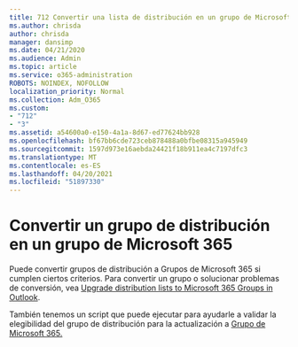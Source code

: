 ```yaml
---
title: 712 Convertir una lista de distribución en un grupo de Microsoft 365
ms.author: chrisda
author: chrisda
manager: dansimp
ms.date: 04/21/2020
ms.audience: Admin
ms.topic: article
ms.service: o365-administration
ROBOTS: NOINDEX, NOFOLLOW
localization_priority: Normal
ms.collection: Adm_O365
ms.custom:
- "712"
- "3"
ms.assetid: a54600a0-e150-4a1a-8d67-ed77624bb928
ms.openlocfilehash: bf67bb6cde723ceb878488a0bfbe08315a945949
ms.sourcegitcommit: 1597d973e16aebda24421f18b911ea4c7197dfc3
ms.translationtype: MT
ms.contentlocale: es-ES
ms.lasthandoff: 04/20/2021
ms.locfileid: "51897330"
---
```

# <a name="convert-a-distribution-group-to-a-microsoft-365-group"></a>Convertir un grupo de distribución en un grupo de Microsoft 365

Puede convertir grupos de distribución a Grupos de Microsoft 365 si cumplen ciertos criterios. Para convertir un grupo o solucionar problemas de conversión, vea [Upgrade distribution lists to Microsoft 365 Groups in Outlook](https://docs.microsoft.com/microsoft-365/admin/manage/upgrade-distribution-lists).

También tenemos un script que puede ejecutar para ayudarle a validar la elegibilidad del grupo de distribución para la actualización a [Grupo de Microsoft 365.](https://aka.ms/DLToM365Group)